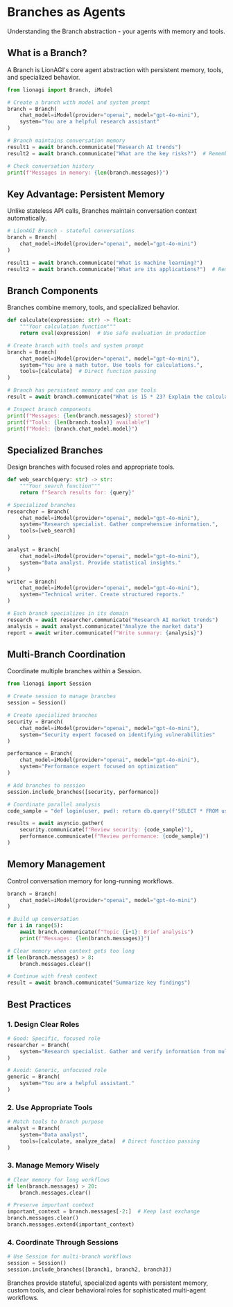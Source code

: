 # Branches as Agents

Understanding the Branch abstraction - your agents with memory and tools.

## What is a Branch?

A Branch is LionAGI's core agent abstraction with persistent memory, tools, and specialized behavior.

```python
from lionagi import Branch, iModel

# Create a branch with model and system prompt
branch = Branch(
    chat_model=iModel(provider="openai", model="gpt-4o-mini"),
    system="You are a helpful research assistant"
)

# Branch maintains conversation memory
result1 = await branch.communicate("Research AI trends")
result2 = await branch.communicate("What are the key risks?")  # Remembers context

# Check conversation history
print(f"Messages in memory: {len(branch.messages)}")
```

## Key Advantage: Persistent Memory

Unlike stateless API calls, Branches maintain conversation context automatically.

```python
# LionAGI Branch - stateful conversations
branch = Branch(
    chat_model=iModel(provider="openai", model="gpt-4o-mini")
)

result1 = await branch.communicate("What is machine learning?")
result2 = await branch.communicate("What are its applications?")  # Remembers context
```

## Branch Components

Branches combine memory, tools, and specialized behavior.

```python
def calculate(expression: str) -> float:
    """Your calculation function"""
    return eval(expression)  # Use safe evaluation in production

# Create branch with tools and system prompt
branch = Branch(
    chat_model=iModel(provider="openai", model="gpt-4o-mini"),
    system="You are a math tutor. Use tools for calculations.",
    tools=[calculate]  # Direct function passing
)

# Branch has persistent memory and can use tools
result = await branch.communicate("What is 15 * 23? Explain the calculation.")

# Inspect branch components
print(f"Messages: {len(branch.messages)} stored")
print(f"Tools: {len(branch.tools)} available")
print(f"Model: {branch.chat_model.model}")
```

## Specialized Branches

Design branches with focused roles and appropriate tools.

```python
def web_search(query: str) -> str:
    """Your search function"""
    return f"Search results for: {query}"

# Specialized branches
researcher = Branch(
    chat_model=iModel(provider="openai", model="gpt-4o-mini"),
    system="Research specialist. Gather comprehensive information.",
    tools=[web_search]
)

analyst = Branch(
    chat_model=iModel(provider="openai", model="gpt-4o-mini"),
    system="Data analyst. Provide statistical insights."
)

writer = Branch(
    chat_model=iModel(provider="openai", model="gpt-4o-mini"),
    system="Technical writer. Create structured reports."
)

# Each branch specializes in its domain
research = await researcher.communicate("Research AI market trends")
analysis = await analyst.communicate("Analyze the market data")
report = await writer.communicate(f"Write summary: {analysis}")
```

## Multi-Branch Coordination

Coordinate multiple branches within a Session.

```python
from lionagi import Session

# Create session to manage branches
session = Session()

# Create specialized branches
security = Branch(
    chat_model=iModel(provider="openai", model="gpt-4o-mini"),
    system="Security expert focused on identifying vulnerabilities"
)

performance = Branch(
    chat_model=iModel(provider="openai", model="gpt-4o-mini"),
    system="Performance expert focused on optimization"
)

# Add branches to session
session.include_branches([security, performance])

# Coordinate parallel analysis
code_sample = "def login(user, pwd): return db.query(f'SELECT * FROM users WHERE name={user}')"

results = await asyncio.gather(
    security.communicate(f"Review security: {code_sample}"),
    performance.communicate(f"Review performance: {code_sample}")
)
```

## Memory Management

Control conversation memory for long-running workflows.

```python
branch = Branch(
    chat_model=iModel(provider="openai", model="gpt-4o-mini")
)

# Build up conversation
for i in range(5):
    await branch.communicate(f"Topic {i+1}: Brief analysis")
    print(f"Messages: {len(branch.messages)}")

# Clear memory when context gets too long
if len(branch.messages) > 8:
    branch.messages.clear()

# Continue with fresh context
result = await branch.communicate("Summarize key findings")
```

## Best Practices

### 1. Design Clear Roles

```python
# Good: Specific, focused role
researcher = Branch(
    system="Research specialist. Gather and verify information from multiple sources."
)

# Avoid: Generic, unfocused role
generic = Branch(
    system="You are a helpful assistant."
)
```

### 2. Use Appropriate Tools

```python
# Match tools to branch purpose
analyst = Branch(
    system="Data analyst",
    tools=[calculate, analyze_data]  # Direct function passing
)
```

### 3. Manage Memory Wisely

```python
# Clear memory for long workflows
if len(branch.messages) > 20:
    branch.messages.clear()

# Preserve important context
important_context = branch.messages[-2:]  # Keep last exchange
branch.messages.clear()
branch.messages.extend(important_context)
```

### 4. Coordinate Through Sessions

```python
# Use Session for multi-branch workflows
session = Session()
session.include_branches([branch1, branch2, branch3])
```

Branches provide stateful, specialized agents with persistent memory, custom tools, and clear behavioral roles for sophisticated multi-agent workflows.